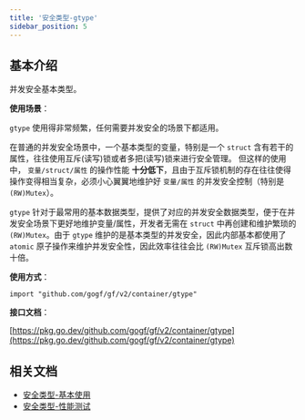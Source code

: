 ```yaml
---
title: '安全类型-gtype'
sidebar_position: 5
---
```


## 基本介绍

并发安全基本类型。

**使用场景**：

`gtype` 使用得非常频繁，任何需要并发安全的场景下都适用。

在普通的并发安全场景中，一个基本类型的变量，特别是一个 `struct` 含有若干的属性，往往使用互斥(读写)锁或者多把(读写)锁来进行安全管理。 但这样的使用中， `变量/struct/属性` 的操作性能 **十分低下**，且由于互斥锁机制的存在往往使得操作变得相当复杂，必须小心翼翼地维护好 `变量/属性` 的并发安全控制（特别是 `(RW)Mutex`）。

`gtype` 针对于最常用的基本数据类型，提供了对应的并发安全数据类型，便于在并发安全场景下更好地维护变量/属性，开发者无需在 `struct` 中再创建和维护繁琐的 `(RW)Mutex`。由于 `gtype` 维护的是基本类型的并发安全，因此内部基本都使用了 `atomic` 原子操作来维护并发安全性，因此效率往往会比 `(RW)Mutex` 互斥锁高出数十倍。

**使用方式**：

```
import "github.com/gogf/gf/v2/container/gtype"
```

**接口文档**：

[https://pkg.go.dev/github.com/gogf/gf/v2/container/gtype](https://pkg.go.dev/github.com/gogf/gf/v2/container/gtype)

## 相关文档

- [安全类型-基本使用](output/goframe-v2.6-md/组件列表/数据结构/安全类型-gtype/安全类型-基本使用)
- [安全类型-性能测试](output/goframe-v2.6-md/组件列表/数据结构/安全类型-gtype/安全类型-性能测试)